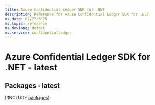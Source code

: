 ```yaml
---
title: Azure Confidential Ledger SDK for .NET
description: Reference for Azure Confidential Ledger SDK for .NET
ms.date: 07/22/2025
ms.topic: reference
ms.devlang: dotnet
ms.service: confidentialledger
---
```

# Azure Confidential Ledger SDK for .NET - latest
## Packages - latest
[!INCLUDE [packages](confidential-ledger-index.md)]